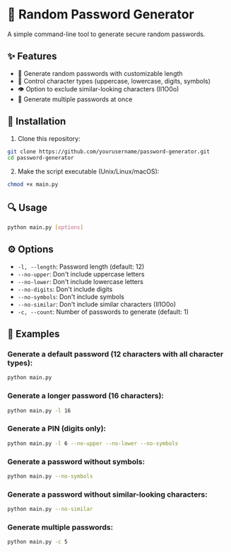 # 🔑 Random Password Generator

A simple command-line tool to generate secure random passwords.

## ✨ Features

- 🔐 Generate random passwords with customizable length
- 🔡 Control character types (uppercase, lowercase, digits, symbols)
- 👁️ Option to exclude similar-looking characters (Il1O0o)
- 🔢 Generate multiple passwords at once

## 🚀 Installation

1. Clone this repository:
```bash
git clone https://github.com/yourusername/password-generator.git
cd password-generator
```

2. Make the script executable (Unix/Linux/macOS):
```bash
chmod +x main.py
```

## 🔍 Usage

```bash
python main.py [options]
```

## ⚙️ Options

- `-l, --length`: Password length (default: 12)
- `--no-upper`: Don't include uppercase letters
- `--no-lower`: Don't include lowercase letters
- `--no-digits`: Don't include digits
- `--no-symbols`: Don't include symbols
- `--no-similar`: Don't include similar characters (Il1O0o)
- `-c, --count`: Number of passwords to generate (default: 1)

## 📝 Examples

### Generate a default password (12 characters with all character types):
```bash
python main.py
```

### Generate a longer password (16 characters):
```bash
python main.py -l 16
```

### Generate a PIN (digits only):
```bash
python main.py -l 6 --no-upper --no-lower --no-symbols
```

### Generate a password without symbols:
```bash
python main.py --no-symbols
```

### Generate a password without similar-looking characters:
```bash
python main.py --no-similar
```

### Generate multiple passwords:
```bash
python main.py -c 5
```

